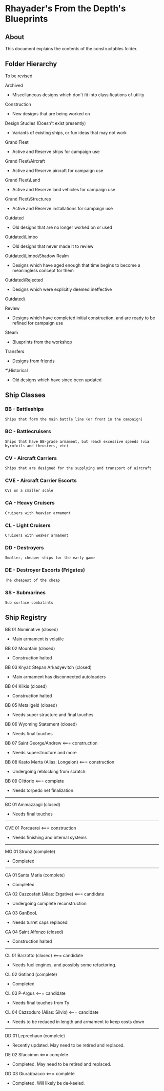 # Rhayader's From the Depth's Blueprints

## About

This document explains the contents of the constructables folder.

## Folder Hierarchy

To be revised

Archived
- Miscellaneous designs which don't fit into classifications of utility

Construction
- New designs that are being worked on

Design Studies (Doesn't exist presently)
- Variants of existing ships, or fun ideas that may not work

Grand Fleet
- Active and Reserve ships for campaign use

Grand Fleet\Aircraft
- Active and Reserve aircraft for campaign use

Grand Fleet\Land
- Active and Reserve land vehicles for campaign use

Grand Fleet\Structures
- Active and Reserve installations for campaign use

Outdated
- Old designs that are no longer worked on or used

Outdated\Limbo
- Old designs that never made it to review

Outdated\Limbo\Shadow Realm
- Designs which have aged enough that time begins to become a meaningless concept for them

Outdated\Rejected
 - Designs which were explicitly deemed ineffective

Outdated\

Review
 - Designs which have completed initial construction, and are ready to be refined for campaign use

Steam
 - Blueprints from the workshop

Transfers
 - Designs from friends

*\Historical
 - Old designs which have since been updated


## Ship Classes

### BB - Battleships
    Ships that form the main battle line (or front in the campaign)

### BC - Battlecruisers
    Ships that have BB-grade armament, but reach excessive speeds (via hyrofoils and thrusters, etc)

### CV - Aircraft Carriers
    Ships that are designed for the supplying and transport of aircraft

### CVE - Aircraft Carrier Escorts
    CVs on a smaller scale

### CA - Heavy Cruisers
    Cruisers with heavier armament

### CL - Light Cruisers
    Cruisers with weaker armament

### DD - Destroyers
    Smaller, cheaper ships for the early game

### DE - Destroyer Escorts (Frigates)
    The cheapest of the cheap

### SS - Submarines
    Sub surface combatants

## Ship Registry

BB 01 Nominative (closed)
- Main armament is volatile

BB 02 Mountain (closed)
- Construction halted

BB 03 Knyaz Stepan Arkadyevitch (closed)
- Main armament has disconnected autoloaders

BB 04 Kilkis (closed)
- Construction halted

BB 05 Metallgeld (closed)
- Needs super structure and final touches

BB 06 Wyoming Statement (closed)
- Needs final touches

BB 07 Saint George/Andrew    <=== construction
- Needs superstructure and more

BB 08 Kasto Merta (Alias: Longelon)    <=== construction
- Undergoing reblocking from scratch

BB 09 Clittorio    <=== complete
- Needs torpedo net finalization.

---------------

BC 01 Ammazzagii (closed)
- Needs final touches

---------------

CVE 01 Porcaerei    <=== construction
- Needs finishing and internal systems

---------------

MO 01 Strunz (complete)
- Completed

---------------

CA 01 Santa Maria (complete)
- Completed

CA 02 Cazzosfatt (Alias: Ergative)    <=== candidate
- Undergoing complete reconstruction

CA 03 GanBooL
- Needs turret caps replaced

CA 04 Saint Alfonzo (closed)
- Construction halted

---------------

CL 01 Barzotto (closed)   <=== candidate
- Needs fuel engines, and possibly some refactoring.

CL 02 Gotland (complete)
- Completed

CL 03 P-Argus <=== candidate
- Needs final touches from Ty

CL 04 Cazzoduro (Alias: Silvio)    <=== candidate
- Needs to be reduced in length and armament to keep costs down

---------------

DD 01 Leprechaun (complete)
- Recently updated. May need to be retired and replaced.

DE 02 Sfaccimm    <=== complete
- Completed. May need to be retired and replaced.

DD 03 Giurabbacco    <=== complete
- Completed. Will likely be de-keeled.
